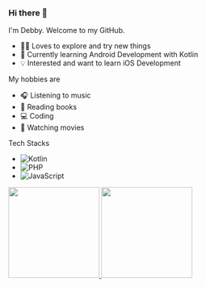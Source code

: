 ### Hi there 👋

<!-- **debbyagestira/debbyagestira** is a ✨ _special_ ✨ repository because its `README.md` (this file) appears on your GitHub profile. -->

I'm Debby. Welcome to my GitHub.
- 👩‍💻 Loves to explore and try new things
- 🌱 Currently learning Android Development with Kotlin
- 💡 Interested and want to learn iOS Development
  
My hobbies are
- 🎧 Listening to music
- 📖 Reading books
- 💻 Coding
- 🎥 Watching movies


Tech Stacks
- ![Kotlin](https://img.shields.io/badge/kotlin-%237F52FF.svg?style=for-the-badge&logo=kotlin&logoColor=white)
- ![PHP](https://img.shields.io/badge/php-%23777BB4.svg?style=for-the-badge&logo=php&logoColor=white)
- ![JavaScript](https://img.shields.io/badge/javascript-%23323330.svg?style=for-the-badge&logo=javascript&logoColor=%23F7DF1E)


<p align="left">
<a href="https://github.com/debbyagestira">
  <img height="180em" src="https://github-readme-stats-eight-theta.vercel.app/api?username=debbyagestira&show_icons=true&theme=algolia&include_all_commits=true&count_private=true"/>
  <img height="180em" src="https://github-readme-stats-eight-theta.vercel.app/api/top-langs/?username=debbyagestira&layout=compact&langs_count=8&theme=algolia"/>
</a>
</p>
